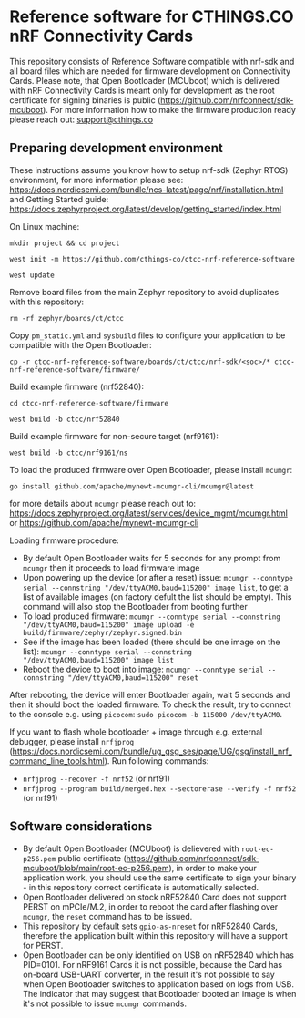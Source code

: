 # Reference software for CTHINGS.CO nRF Connectivity Cards

This repository consists of Reference Software compatible with nrf-sdk and all board files which are needed
for firmware development on Connectivity Cards. Please note, that Open Bootloader (MCUboot) which is delivered with nRF
Connectivity Cards is meant only for development as the root certificate for signing binaries is public (https://github.com/nrfconnect/sdk-mcuboot).
For more information how to make the firmware production ready please reach out: support@cthings.co

## Preparing development environment

These instructions assume you know how to setup nrf-sdk (Zephyr RTOS) environment, for more information please see: https://docs.nordicsemi.com/bundle/ncs-latest/page/nrf/installation.html and Getting Started guide: https://docs.zephyrproject.org/latest/develop/getting_started/index.html

On Linux machine:
```
mkdir project && cd project
```

```
west init -m https://github.com/cthings-co/ctcc-nrf-reference-software
```

```
west update
```

Remove board files from the main Zephyr repository to avoid duplicates with this repository:
```
rm -rf zephyr/boards/ct/ctcc
```


Copy `pm_static.yml` and `sysbuild` files to configure your application to be compatible with the Open Bootloader:
```
cp -r ctcc-nrf-reference-software/boards/ct/ctcc/nrf-sdk/<soc>/* ctcc-nrf-reference-software/firmware/
```

Build example firmware (nrf52840):
```
cd ctcc-nrf-reference-software/firmware
```

```
west build -b ctcc/nrf52840
```

Build example firmware for non-secure target (nrf9161):
```
west build -b ctcc/nrf9161/ns
```

To load the produced firmware over Open Bootloader, please install `mcumgr`:
```
go install github.com/apache/mynewt-mcumgr-cli/mcumgr@latest
```
for more details about `mcumgr` please reach out to: https://docs.zephyrproject.org/latest/services/device_mgmt/mcumgr.html or https://github.com/apache/mynewt-mcumgr-cli

Loading firmware procedure:

* By default Open Bootloader waits for 5 seconds for any prompt from `mcumgr` then it proceeds to load firmware image
* Upon powering up the device (or after a reset) issue: `mcumgr --conntype serial --connstring "/dev/ttyACM0,baud=115200" image list`, to get a list of available images (on factory defult the list should be empty). This command will also stop the Bootloader from booting further
* To load produced firmware: `mcumgr --conntype serial --connstring "/dev/ttyACM0,baud=115200" image upload -e build/firmware/zephyr/zephyr.signed.bin`
* See if the image has been loaded (there should be one image on the list): `mcumgr --conntype serial --connstring "/dev/ttyACM0,baud=115200" image list`
* Reboot the device to boot into image: `mcumgr --conntype serial --connstring "/dev/ttyACM0,baud=115200" reset`
 
After rebooting, the device will enter Bootloader again, wait 5 seconds and then it should boot the loaded firmware. To check the result, try to connect to the console e.g. using `picocom`: `sudo picocom -b 115000 /dev/ttyACM0`.

If you want to flash whole bootloader + image through e.g. external debugger, please install `nrfjprog` (https://docs.nordicsemi.com/bundle/ug_gsg_ses/page/UG/gsg/install_nrf_command_line_tools.html). Run following commands:

* `nrfjprog --recover -f nrf52` (or nrf91)
* `nrfjprog --program build/merged.hex --sectorerase --verify -f nrf52` (or nrf91)

## Software considerations

* By default Open Bootloader (MCUboot) is delievered with `root-ec-p256.pem` public certificate (https://github.com/nrfconnect/sdk-mcuboot/blob/main/root-ec-p256.pem), in order to make your application work, you should use the same certificate to sign your binary - in this repository correct certificate is automatically selected.
* Open Bootloader delivered on stock nRF52840 Card does not support PERST on mPCIe/M.2, in order to reboot the card after flashing over `mcumgr`, the `reset` command has to be issued.
* This repository by default sets `gpio-as-nreset` for nRF52840 Cards, therefore the application built within this repository will have a support for PERST.
* Open Bootloader can be only identified on USB on nRF52840 which has PID=0101. For nRF9161 Cards it is not possible, because the Card has on-board USB-UART converter, in the result it's not possible to say when Open Bootloader switches to application based on logs from USB. The indicator that may suggest that Bootloader booted an image is when it's not possible to issue `mcumgr` commands.

